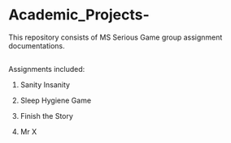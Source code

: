 # Academic_Projects-
This repository consists of MS Serious Game group assignment documentations. 
##
Assignments included:

1. Sanity Insanity 

2. Sleep Hygiene Game 

3. Finish the Story

4. Mr X 
